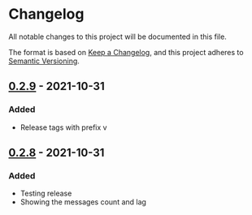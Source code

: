 # Changelog
All notable changes to this project will be documented in this file.

The format is based on [Keep a Changelog](https://keepachangelog.com/en/1.0.0/),
and this project adheres to [Semantic Versioning](https://semver.org/spec/v2.0.0.html).

## [0.2.9] - 2021-10-31
### Added
- Release tags with prefix v

[0.2.8]: https://github.com/sauljabin/kaskade/compare/0.2.7...0.2.8

## [0.2.8] - 2021-10-31
### Added
- Testing release
- Showing the messages count and lag

[0.2.9]: https://github.com/sauljabin/kaskade/compare/0.2.8...v0.2.9
[0.2.8]: https://github.com/sauljabin/kaskade/compare/0.2.7...0.2.8
